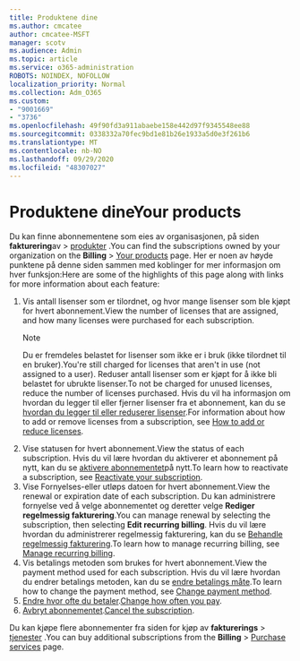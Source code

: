 ```yaml
---
title: Produktene dine
ms.author: cmcatee
author: cmcatee-MSFT
manager: scotv
ms.audience: Admin
ms.topic: article
ms.service: o365-administration
ROBOTS: NOINDEX, NOFOLLOW
localization_priority: Normal
ms.collection: Adm_O365
ms.custom:
- "9001669"
- "3736"
ms.openlocfilehash: 49f90fd3a911abaebe158e442d97f9345548ee88
ms.sourcegitcommit: 0338332a70fec9bd1e81b26e1933a5d0e3f261b6
ms.translationtype: MT
ms.contentlocale: nb-NO
ms.lasthandoff: 09/29/2020
ms.locfileid: "48307027"
---
```

# <a name="your-products"></a><span data-ttu-id="ebfb2-102">Produktene dine</span><span class="sxs-lookup"><span data-stu-id="ebfb2-102">Your products</span></span>

<span data-ttu-id="ebfb2-103">Du kan finne abonnementene som eies av organisasjonen, på siden **fakturering**av  >  [produkter](https://go.microsoft.com/fwlink/p/?linkid=842054) .</span><span class="sxs-lookup"><span data-stu-id="ebfb2-103">You can find the subscriptions owned by your organization on the **Billing** > [Your products](https://go.microsoft.com/fwlink/p/?linkid=842054) page.</span></span> <span data-ttu-id="ebfb2-104">Her er noen av høyde punktene på denne siden sammen med koblinger for mer informasjon om hver funksjon:</span><span class="sxs-lookup"><span data-stu-id="ebfb2-104">Here are some of the highlights of this page along with links for more information about each feature:</span></span>

1. <span data-ttu-id="ebfb2-105">Vis antall lisenser som er tilordnet, og hvor mange lisenser som ble kjøpt for hvert abonnement.</span><span class="sxs-lookup"><span data-stu-id="ebfb2-105">View the number of licenses that are assigned, and how many licenses were purchased for each subscription.</span></span>
    > [!NOTE]
    > <span data-ttu-id="ebfb2-106">Du er fremdeles belastet for lisenser som ikke er i bruk (ikke tilordnet til en bruker).</span><span class="sxs-lookup"><span data-stu-id="ebfb2-106">You're still charged for licenses that aren't in use (not assigned to a user).</span></span> <span data-ttu-id="ebfb2-107">Reduser antall lisenser som er kjøpt for å ikke bli belastet for ubrukte lisenser.</span><span class="sxs-lookup"><span data-stu-id="ebfb2-107">To not be charged for unused licenses, reduce the number of licenses purchased.</span></span> <span data-ttu-id="ebfb2-108">Hvis du vil ha informasjon om hvordan du legger til eller fjerner lisenser fra et abonnement, kan du se [hvordan du legger til eller reduserer lisenser](https://docs.microsoft.com/alchemyinsights/how-to-add-or-reduce-licenses).</span><span class="sxs-lookup"><span data-stu-id="ebfb2-108">For information about how to add or remove licenses from a subscription, see [How to add or reduce licenses](https://docs.microsoft.com/alchemyinsights/how-to-add-or-reduce-licenses).</span></span>
2. <span data-ttu-id="ebfb2-109">Vise statusen for hvert abonnement.</span><span class="sxs-lookup"><span data-stu-id="ebfb2-109">View the status of each subscription.</span></span> <span data-ttu-id="ebfb2-110">Hvis du vil lære hvordan du aktiverer et abonnement på nytt, kan du se [aktivere abonnementet](reactivate-your-subscription.md)på nytt.</span><span class="sxs-lookup"><span data-stu-id="ebfb2-110">To learn how to reactivate a subscription, see [Reactivate your subscription](reactivate-your-subscription.md).</span></span>
3. <span data-ttu-id="ebfb2-111">Vise Fornyelses-eller utløps datoen for hvert abonnement.</span><span class="sxs-lookup"><span data-stu-id="ebfb2-111">View the renewal or expiration date of each subscription.</span></span> <span data-ttu-id="ebfb2-112">Du kan administrere fornyelse ved å velge abonnementet og deretter velge **Rediger regelmessig fakturering**.</span><span class="sxs-lookup"><span data-stu-id="ebfb2-112">You can manage renewal by selecting the subscription, then selecting **Edit recurring billing**.</span></span> <span data-ttu-id="ebfb2-113">Hvis du vil lære hvordan du administrerer regelmessig fakturering, kan du se [Behandle regelmessig fakturering](manage-auto-renewal.md).</span><span class="sxs-lookup"><span data-stu-id="ebfb2-113">To learn how to manage recurring billing, see [Manage recurring billing](manage-auto-renewal.md).</span></span>
4. <span data-ttu-id="ebfb2-114">Vis betalings metoden som brukes for hvert abonnement.</span><span class="sxs-lookup"><span data-stu-id="ebfb2-114">View the payment method used for each subscription.</span></span> <span data-ttu-id="ebfb2-115">Hvis du vil lære hvordan du endrer betalings metoden, kan du se [endre betalings måte](change-payment-method.md).</span><span class="sxs-lookup"><span data-stu-id="ebfb2-115">To learn how to change the payment method, see [Change payment method](change-payment-method.md).</span></span>
5. <span data-ttu-id="ebfb2-116">[Endre hvor ofte du betaler](change-how-often-you-pay.md).</span><span class="sxs-lookup"><span data-stu-id="ebfb2-116">[Change how often you pay](change-how-often-you-pay.md).</span></span>
6. <span data-ttu-id="ebfb2-117">[Avbryt abonnementet](https://go.microsoft.com/fwlink/?linkid=2119113).</span><span class="sxs-lookup"><span data-stu-id="ebfb2-117">[Cancel the subscription](https://go.microsoft.com/fwlink/?linkid=2119113).</span></span>

<span data-ttu-id="ebfb2-118">Du kan kjøpe flere abonnementer fra siden for kjøp av **fakturerings**  >  [tjenester](https://go.microsoft.com/fwlink/p/?linkid=868433) .</span><span class="sxs-lookup"><span data-stu-id="ebfb2-118">You can buy additional subscriptions from the **Billing** > [Purchase services](https://go.microsoft.com/fwlink/p/?linkid=868433) page.</span></span>